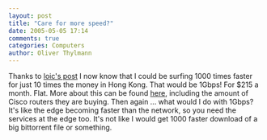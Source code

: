 ```yaml
---
layout: post
title: "Care for more speed?"
date: 2005-05-05 17:14
comments: true
categories: Computers
author: Oliver Thylmann
---
```



Thanks to [loic's post](http://www.loiclemeur.com/english/2005/05/1gbps_home_inte.html) I now know that I could be surfing 1000 times faster for just 10 times the money in Hong Kong. That would  be 1Gbps! For $215 a month. Flat. More about this can be found [here](http://www.convergedigest.com/Bandwidth/newnetworksarticle.asp?ID=14545),  including the amount of Cisco routers they are buying. Then again ... what would I do with 1Gbps? It's like the edge becoming faster than the network, so you need the services at the edge too. It's not like I would get 1000 faster download of a big bittorrent file or something.


